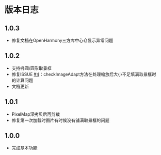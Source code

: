 # 版本日志

## 1.0.3

- 修复文档在OpenHarmony三方库中心仓显示异常问题

## 1.0.2

- 支持椭圆/圆形取景框
- 修复ISSUE [#4](https://github.com/sahooz/oh-crop/issues/4)：checkImageAdapt方法在处理缩放后大小不足填满取景框时的计算问题
- 文档更新

## 1.0.1

- PixelMap深拷贝后再剪裁
- 修复第一次加载时图片有时候没有铺满取景框的问题

## 1.0.0 

- 完成基本功能